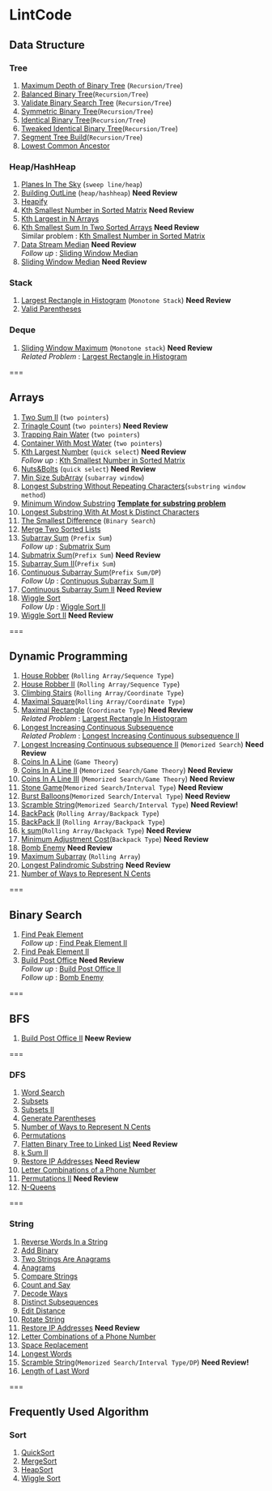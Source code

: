 # LintCode 
## Data Structure 
### Tree
1. [Maximum Depth of Binary Tree](https://github.com/jiapengliu613/LintCode/tree/master/Problems/Maximum%20Depth%20of%20Binary%20Tree) (`Recursion/Tree`)  
2. [Balanced Binary Tree](https://github.com/jiapengliu613/LintCode/tree/master/Problems/Balanced%20Binary%20Tree)(`Recursion/Tree`) 
3. [Validate Binary Search Tree](https://github.com/jiapengliu613/LintCode/tree/master/Problems/Validate%20Binary%20Search%20Tree) (`Recursion/Tree`)  
4. [Symmetric Binary Tree](https://github.com/jiapengliu613/LintCode/tree/master/Problems/Symmetric%20Binary%20Tree)(`Recursion/Tree`) 
5. [Identical Binary Tree](https://github.com/jiapengliu613/LintCode/tree/master/Problems/Identical%20Binary%20Tree)(`Recursion/Tree`)
6. [Tweaked Identical Binary Tree](https://github.com/jiapengliu613/LintCode/tree/master/Problems/Tweaked%20Identical%20Binary%20Tree)(`Recursion/Tree`)
7. [Segment Tree Build](https://github.com/jiapengliu613/LintCode/tree/master/Problems/Segment%20Tree%20Build)(`Recursion/Tree`)
8. [Lowest Common Ancestor](https://github.com/jiapengliu613/LintCode/tree/master/Problems/Lowest%20Common%20Ancestor)

### Heap/HashHeap
1. [Planes In The Sky](https://github.com/jiapengliu613/LintCode/tree/master/Problems/PlanesInTheSky) (`sweep line/heap`)
2. [Building OutLine](https://github.com/jiapengliu613/LintCode/tree/master/Problems/BuildingOutline) (`heap/hashheap`)  **Need Review**
3. [Heapify](https://github.com/jiapengliu613/LintCode/tree/master/Problems/Heapify)
4. [Kth Smallest Number in Sorted Matrix](https://github.com/jiapengliu613/LintCode/tree/master/Problems/Kth%20Smallest%20Number%20in%20Sorted%20Matrix) **Need Review**  
5. [Kth Largest in N Arrays](https://github.com/jiapengliu613/LintCode/tree/master/Problems/Kth%20Largest%20in%20N%20Arrays)
6. [Kth Smallest Sum In Two Sorted Arrays](https://github.com/jiapengliu613/LintCode/tree/master/Problems/Kth%20Smallest%20Sum%20In%20Two%20Sorted%20Arrays) **Need Review**  
Similar problem : [Kth Smallest Number in Sorted Matrix](https://github.com/jiapengliu613/LintCode/tree/master/Problems/Kth%20Smallest%20Number%20in%20Sorted%20Matrix)
7. [Data Stream Median](https://github.com/jiapengliu613/LintCode/tree/master/Problems/Data%20Stream%20Median) **Need Review**  
*Follow up* : [Sliding Window Median](https://github.com/jiapengliu613/LintCode/tree/master/Problems/Sliding%20Window%20Median)
8. [Sliding Window Median](https://github.com/jiapengliu613/LintCode/tree/master/Problems/Sliding%20Window%20Median) **Need Review**

### Stack
1. [Largest Rectangle in Histogram](https://github.com/jiapengliu613/LintCode/tree/master/Problems/Largest%20Rectangle%20in%20Histogram) (`Monotone Stack`) **Need Review**  
2. [Valid Parentheses](https://github.com/jiapengliu613/LintCode/tree/master/Problems/Valid%20Parentheses)

### Deque
1. [Sliding Window Maximum](https://github.com/jiapengliu613/LintCode/tree/master/Problems/Sliding%20Window%20Maximum) (`Monotone stack`) **Need Review**  
*Related Problem* : [Largest Rectangle in Histogram](https://github.com/jiapengliu613/LintCode/tree/master/Problems/Largest%20Rectangle%20in%20Histogram)


===
## Arrays
1. [Two Sum II](https://github.com/jiapengliu613/LintCode/tree/master/Problems/TwoSumII) (`two pointers`)
2. [Trinagle Count](https://github.com/jiapengliu613/LintCode/tree/master/Problems/TriangleCount) (`two pointers`) **Need Review**
3. [Trapping Rain Water](https://github.com/jiapengliu613/LintCode/tree/master/Problems/TrappingRainWater) (`two pointers`)
4. [Container With Most Water](https://github.com/jiapengliu613/LintCode/tree/master/Problems/ContainerWithMostWater) (`two pointers`)
5. [Kth Largest Number](https://github.com/jiapengliu613/LintCode/tree/master/Problems/KthLargestNumber) (`quick select`) **Need Review**      
   *Follow up* : [Kth Smallest Number in Sorted Matrix](https://github.com/jiapengliu613/LintCode/tree/master/Problems/Kth%20Smallest%20Number%20in%20Sorted%20Matrix)
6. [Nuts&Bolts](https://github.com/jiapengliu613/LintCode/tree/master/Problems/Nuts%26Bolts) (`quick select`) **Need Review**
7. [Min Size SubArray](https://github.com/jiapengliu613/LintCode/tree/master/Problems/MinSizeSubarray) (`subarray window`)
8. [Longest Substring Without Repeating Characters](https://github.com/jiapengliu613/LintCode/tree/master/Problems/LongestSubstringWithoutRepeatingCharacters)(`substring window method`)
9. [Minimum Window Substring](https://github.com/jiapengliu613/LintCode/tree/master/Problems/MinimumWindowSubstring) [**Template for substring problem**](https://discuss.leetcode.com/topic/30941/here-is-a-10-line-template-that-can-solve-most-substring-problems)
10. [ Longest Substring With At Most k Distinct Characters](https://github.com/jiapengliu613/LintCode/blob/master/Problems/Longest%20Substring%20with%20At%20Most%20K%20Distinct%20Characters/Solution.java)
11. [The Smallest Difference](https://github.com/jiapengliu613/LintCode/tree/master/Problems/TheSmallestDifference) (`Binary Search`)
12. [Merge Two Sorted Lists](https://github.com/jiapengliu613/LintCode/tree/master/Problems/Merge%20Two%20Sorted%20Lists)
13. [Subarray Sum](https://github.com/jiapengliu613/LintCode/tree/master/Problems/Subarray%20Sum) (`Prefix Sum`)  
*Follow up* : [Submatrix Sum](https://github.com/jiapengliu613/LintCode/tree/master/Problems/Submatrix%20Sum)
14. [Submatrix Sum](https://github.com/jiapengliu613/LintCode/tree/master/Problems/Submatrix%20Sum)(`Prefix Sum`) **Need Review**
15. [Subarray Sum II](https://github.com/jiapengliu613/LintCode/tree/master/Problems/Subarray%20Sum%20II)(`Prefix Sum`)
16. [Continuous Subarray Sum](https://github.com/jiapengliu613/LintCode/tree/master/Problems/Continuous%20Subarray%20Sum)(`Prefix Sum/DP`)    
    *Follow Up* : [Continuous Subarray Sum II](https://github.com/jiapengliu613/LintCode/tree/master/Problems/Continuous%20Subarray%20Sum%20II)
17. [Continuous Subarray Sum II](https://github.com/jiapengliu613/LintCode/tree/master/Problems/Continuous%20Subarray%20Sum%20II) **Need Review**
18. [Wiggle Sort](https://github.com/jiapengliu613/LintCode/tree/master/Problems/Wiggle%20Sort)         
    *Follow Up* : [Wiggle Sort II](https://github.com/jiapengliu613/LintCode/blob/master/Problems/Wiggle%20Sort%20II/Solution.java)    
19. [Wiggle Sort II](https://github.com/jiapengliu613/LintCode/blob/master/Problems/Wiggle%20Sort%20II/Solution.java) **Need Review**

===
## Dynamic Programming 
1. [House Robber](https://github.com/jiapengliu613/LintCode/tree/master/Problems/HouseRobber) (`Rolling Array/Sequence Type`)
2. [House Robber II](https://github.com/jiapengliu613/LintCode/tree/master/Problems/HouseRobberII) (`Rolling Array/Sequence Type`)
3. [Climbing Stairs](https://github.com/jiapengliu613/LintCode/tree/master/Problems/ClimbingStairs) (`Rolling Array/Coordinate Type`)
4. [Maximal Square](https://github.com/jiapengliu613/LintCode/tree/master/Problems/MaximalSquare)(`Rolling Array/Coordinate Type`)
5. [Maximal Rectangle](https://github.com/jiapengliu613/LintCode/tree/master/Problems/MaximalRectangle) (`Coordinate Type`) **Need Review**      
   *Related Problem* : [Largest Rectangle In Histogram](https://github.com/jiapengliu613/LintCode/tree/master/Problems/Largest%20Rectangle%20in%20Histogram)
6. [Longest Increasing Continuous Subsequence](https://github.com/jiapengliu613/LintCode/tree/master/Problems/Longest%20Increasing%20Continuous%20Subsequence)   
  *Related Problem* :  [Longest Increasing Continuous subsequence II](https://github.com/jiapengliu613/LintCode/tree/master/Problems/Longest%20Increasing%20Continuous%20subsequence%20II)
7. [Longest Increasing Continuous subsequence II](https://github.com/jiapengliu613/LintCode/tree/master/Problems/Longest%20Increasing%20Continuous%20subsequence%20II) (`Memorized Search`) **Need Review**
8. [Coins In A Line](https://github.com/jiapengliu613/LintCode/tree/master/Problems/CoinsInALine) (`Game Theory`)
9. [Coins In A Line II](https://github.com/jiapengliu613/LintCode/tree/master/Problems/CoinsInaLine2) (`Memorized Search/Game Theory`)  **Need Review**
10. [Coins In A Line III](https://github.com/jiapengliu613/LintCode/tree/master/Problems/Coins%20in%20a%20Line%20III) (`Memorized Search/Game Theory`)  **Need Review**
11. [Stone Game](https://github.com/jiapengliu613/LintCode/tree/master/Problems/Stone%20Game)(`Memorized Search/Interval Type`)  **Need Review**
12. [Burst Balloons](https://github.com/jiapengliu613/LintCode/tree/master/Problems/Burst%20Balloons)(`Memorized Search/Interval Type`) **Need Review**
13. [Scramble String](https://github.com/jiapengliu613/LintCode/tree/master/Problems/Scramble%20String)(`Memorized Search/Interval Type`) **Need Review!**
14. [BackPack](https://github.com/jiapengliu613/LintCode/tree/master/Problems/BackPack) (`Rolling Array/Backpack Type`)
15. [BackPack II](https://github.com/jiapengliu613/LintCode/tree/master/Problems/BackPack%20II) (`Rolling Array/Backpack Type`)
16. [k sum](https://github.com/jiapengliu613/LintCode/blob/master/Problems/kSum/Solution.java)(`Rolling Array/Backpack Type`) **Need Review**
17. [Minimum Adjustment Cost](https://github.com/jiapengliu613/LintCode/tree/master/Problems/Minimum%20Adjustment%20Cost)(`Backpack Type`) **Need Review**
18. [Bomb Enemy](https://github.com/jiapengliu613/LintCode/tree/master/Problems/Bomb%20Enemy) **Need Review**    
19. [Maximum Subarray](https://github.com/jiapengliu613/LintCode/tree/master/Problems/Maximum%20Subarray) (`Rolling Array`)
20. [Longest Palindromic Substring](https://github.com/jiapengliu613/LintCode/tree/master/Problems/Longest%20Palindromic%20Substring) **Need Review**
21. [Number of Ways to Represent N Cents](https://github.com/jiapengliu613/LintCode/tree/master/Problems/Number%20of%20Ways%20to%20Represent%20N%20Cents)



===
## Binary Search
1. [Find Peak Element](https://github.com/jiapengliu613/LintCode/tree/master/Problems/Find%20Peak%20Element)        
   *Follow up* : [Find Peak Element II](https://github.com/jiapengliu613/LintCode/tree/master/Problems/Find%20Peak%20Element%20II)
2. [Find Peak Element II](https://github.com/jiapengliu613/LintCode/tree/master/Problems/Find%20Peak%20Element%20II)
3. [Build Post Office](https://github.com/jiapengliu613/LintCode/tree/master/Problems/Build%20Post%20Office) **Need Review**  
*Follow up* : [Build Post Office II](https://github.com/jiapengliu613/LintCode/tree/master/Problems/Build%20Post%20Office%20II)   
*Follow up* : [Bomb Enemy](https://github.com/jiapengliu613/LintCode/tree/master/Problems/Bomb%20Enemy)  


===
## BFS
1. [Build Post Office II](https://github.com/jiapengliu613/LintCode/tree/master/Problems/Build%20Post%20Office%20II) **Neew Review**  

===
### DFS
1. [Word Search](https://github.com/jiapengliu613/LintCode/tree/master/Problems/Word%20Search)
2. [Subsets](https://github.com/jiapengliu613/LintCode/tree/master/Problems/Subsets)
3. [Subsets II](https://github.com/jiapengliu613/LintCode/tree/master/Problems/Subsets%20II)
4. [Generate Parentheses](https://github.com/jiapengliu613/LintCode/tree/master/Problems/Generate%20Parentheses)
5. [Number of Ways to Represent N Cents](https://github.com/jiapengliu613/LintCode/tree/master/Problems/Number%20of%20Ways%20to%20Represent%20N%20Cents)
6. [Permutations](https://github.com/jiapengliu613/LintCode/tree/master/Problems/Permutations)
7. [Flatten Binary Tree to Linked List](https://github.com/jiapengliu613/LintCode/tree/master/Problems/Flatten%20Binary%20Tree%20to%20Linked%20List) **Need Review**
8. [k Sum II](https://github.com/jiapengliu613/LintCode/tree/master/Problems/k%20Sum%20II)  
9. [Restore IP Addresses](https://github.com/jiapengliu613/LintCode/tree/master/Problems/Restore%20IP%20Addresses) **Need Review**
10. [Letter Combinations of a Phone Number](https://github.com/jiapengliu613/LintCode/tree/master/Problems/Letter%20Combinations%20of%20a%20Phone%20Number)
11. [Permutations II](https://github.com/jiapengliu613/LintCode/tree/master/Problems/Permutations%20II) **Need Review**
12. [N-Queens](https://github.com/jiapengliu613/LintCode/tree/master/Problems/N-Queens)

===
### String
1. [Reverse Words In a String](https://github.com/jiapengliu613/LintCode/tree/master/Problems/Reverse%20Words%20in%20a%20String)
2. [Add Binary](https://github.com/jiapengliu613/LintCode/tree/master/Problems/Add%20Binary)
3. [Two Strings Are Anagrams](https://github.com/jiapengliu613/LintCode/tree/master/Problems/Two%20Strings%20Are%20Anagrams)
4. [Anagrams](https://github.com/jiapengliu613/LintCode/tree/master/Problems/Anagrams)
5. [Compare Strings](https://github.com/jiapengliu613/LintCode/tree/master/Problems/Compare%20Strings)
6. [Count and Say](https://github.com/jiapengliu613/LintCode/tree/master/Problems/Count%20and%20Say)
7. [Decode Ways](https://github.com/jiapengliu613/LintCode/tree/master/Problems/Decode%20Ways)
8. [Distinct Subsequences](https://github.com/jiapengliu613/LintCode/tree/master/Problems/Distinct%20Subsequences)
9. [Edit Distance](https://github.com/jiapengliu613/LintCode/tree/master/Problems/Edit%20Distance)
10. [Rotate String](https://github.com/jiapengliu613/LintCode/tree/master/Problems/Rotate%20String)
11. [Restore IP Addresses](https://github.com/jiapengliu613/LintCode/tree/master/Problems/Restore%20IP%20Addresses) **Need Review**
12. [Letter Combinations of a Phone Number](https://github.com/jiapengliu613/LintCode/tree/master/Problems/Letter%20Combinations%20of%20a%20Phone%20Number)
13. [Space Replacement](https://github.com/jiapengliu613/LintCode/tree/master/Problems/Space%20Replacement)
14. [Longest Words](https://github.com/jiapengliu613/LintCode/tree/master/Problems/Longest%20Words)
15. [Scramble String](https://github.com/jiapengliu613/LintCode/tree/master/Problems/Scramble%20String)(`Memorized Search/Interval Type/DP`) **Need Review!**
16. [Length of Last Word](https://github.com/jiapengliu613/LintCode/tree/master/Problems/Length%20of%20Last%20Word)




===
## Frequently Used Algorithm
### Sort
1. [QuickSort](https://github.com/jiapengliu613/LintCode/blob/master/Sort%20Algorithm/QuickSort.java)
2. [MergeSort](https://github.com/jiapengliu613/LintCode/blob/master/Sort%20Algorithm/MergeSort.java)
3. [HeapSort](https://github.com/jiapengliu613/LintCode/blob/master/Sort%20Algorithm/HeapSort.java)
4. [Wiggle Sort](https://github.com/jiapengliu613/LintCode/tree/master/Problems/Wiggle%20Sort)



